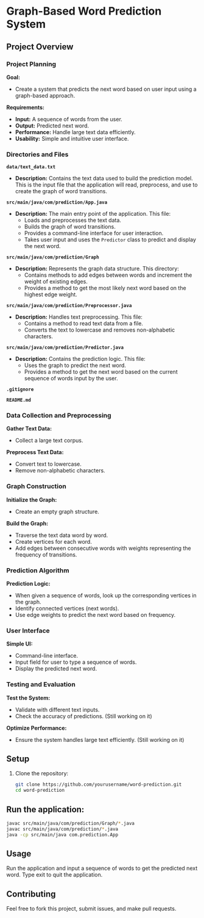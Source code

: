 # Graph-Based Word Prediction System

## Project Overview

### Project Planning

**Goal:**
- Create a system that predicts the next word based on user input using a graph-based approach.

**Requirements:**
- **Input:** A sequence of words from the user.
- **Output:** Predicted next word.
- **Performance:** Handle large text data efficiently.
- **Usability:** Simple and intuitive user interface.

### Directories and Files

**`data/text_data.txt`**
  - **Description:** Contains the text data used to build the prediction model. This is the input file that the application will read, preprocess, and use to create the graph of word transitions.

**`src/main/java/com/prediction/App.java`**
  - **Description:** The main entry point of the application. This file:
    - Loads and preprocesses the text data.
    - Builds the graph of word transitions.
    - Provides a command-line interface for user interaction.
    - Takes user input and uses the `Predictor` class to predict and display the next word.

**`src/main/java/com/prediction/Graph`**
  - **Description:** Represents the graph data structure. This directory:
    - Contains methods to add edges between words and increment the weight of existing edges.
    - Provides a method to get the most likely next word based on the highest edge weight.

**`src/main/java/com/prediction/Preprocessor.java`**
  - **Description:** Handles text preprocessing. This file:
    - Contains a method to read text data from a file.
    - Converts the text to lowercase and removes non-alphabetic characters.

**`src/main/java/com/prediction/Predictor.java`**
  - **Description:** Contains the prediction logic. This file:
    - Uses the graph to predict the next word.
    - Provides a method to get the next word based on the current sequence of words input by the user.

**`.gitignore`**

**`README.md`**

### Data Collection and Preprocessing

**Gather Text Data:**
- Collect a large text corpus.

**Preprocess Text Data:**
- Convert text to lowercase.
- Remove non-alphabetic characters.

### Graph Construction

**Initialize the Graph:**
- Create an empty graph structure.

**Build the Graph:**
- Traverse the text data word by word.
- Create vertices for each word.
- Add edges between consecutive words with weights representing the frequency of transitions.

### Prediction Algorithm

**Prediction Logic:**
- When given a sequence of words, look up the corresponding vertices in the graph.
- Identify connected vertices (next words).
- Use edge weights to predict the next word based on frequency.

### User Interface

**Simple UI:**
- Command-line interface.
- Input field for user to type a sequence of words.
- Display the predicted next word.

### Testing and Evaluation

**Test the System:**
- Validate with different text inputs.
- Check the accuracy of predictions. (Still working on it)

**Optimize Performance:**
- Ensure the system handles large text efficiently. (Still working on it)


## Setup

1. Clone the repository:
   ```sh
   git clone https://github.com/yourusername/word-prediction.git
   cd word-prediction
   ```

## Run the application:
   ```sh
  javac src/main/java/com/prediction/Graph/*.java
  javac src/main/java/com/prediction/*.java
  java -cp src/main/java com.prediction.App
  ```
## Usage
  Run the application and input a sequence of words to get the predicted next word.
  Type exit to quit the application.

## Contributing
  Feel free to fork this project, submit issues, and make pull requests.
